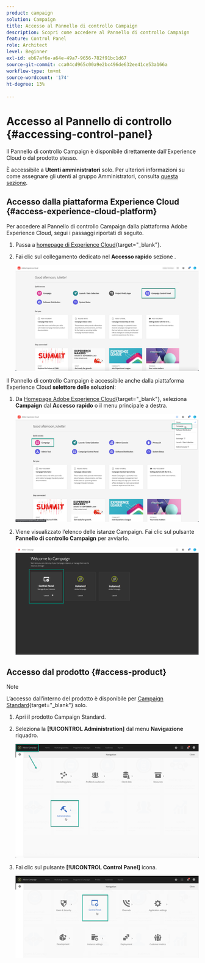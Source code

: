 ```yaml
---
product: campaign
solution: Campaign
title: Accesso al Pannello di controllo Campaign
description: Scopri come accedere al Pannello di controllo Campaign
feature: Control Panel
role: Architect
level: Beginner
exl-id: eb67af6e-a64e-49a7-9656-782f91bc1d67
source-git-commit: cca04cd965c00a9e2bc496de632ee41ce53a166a
workflow-type: tm+mt
source-wordcount: '174'
ht-degree: 13%

---
```


# Accesso al Pannello di controllo  {#accessing-control-panel}

Il Pannello di controllo Campaign è disponibile direttamente dall’Experience Cloud o dal prodotto stesso.

È accessibile a **Utenti amministratori** solo. Per ulteriori informazioni su come assegnare gli utenti al gruppo Amministratori, consulta [questa sezione](../../discover/using/managing-permissions.md).

## Accesso dalla piattaforma Experience Cloud {#access-experience-cloud-platform}

Per accedere al Pannello di controllo Campaign dalla piattaforma Adobe Experience Cloud, segui i passaggi riportati di seguito.

1. Passa a [homepage di Experience Cloud](https://experiencecloud.adobe.com/){target="_blank"}.

1. Fai clic sul collegamento dedicato nel **Accesso rapido** sezione .

   ![](assets/do-not-localize/quickaccess.png)

Il Pannello di controllo Campaign è accessibile anche dalla piattaforma Experience Cloud **selettore delle soluzioni**:

1. Da [Homepage Adobe Experience Cloud](https://experiencecloud.adobe.com/){target="_blank"}, seleziona **Campaign** dal **Accesso rapido** o il menu principale a destra.

   ![](assets/do-not-localize/control_panel_access1.png)

1. Viene visualizzato l’elenco delle istanze Campaign. Fai clic sul pulsante **Pannello di controllo Campaign** per avviarlo.

   ![](assets/do-not-localize/control_panel_access2.png)

## Accesso dal prodotto {#access-product}

>[!NOTE]
>
>L’accesso dall’interno del prodotto è disponibile per [Campaign Standard](https://experienceleague.adobe.com/docs/campaign-standard/using/campaign-standard-home.html?lang=it){target="_blank"} solo.

1. Apri il prodotto Campaign Standard.

1. Seleziona la **[!UICONTROL Administration]** dal menu **Navigazione** riquadro.

   ![](assets/control_panel_access3.png)

1. Fai clic sul pulsante **[!UICONTROL Control Panel]** icona.

   ![](assets/control_panel_access4.png)
